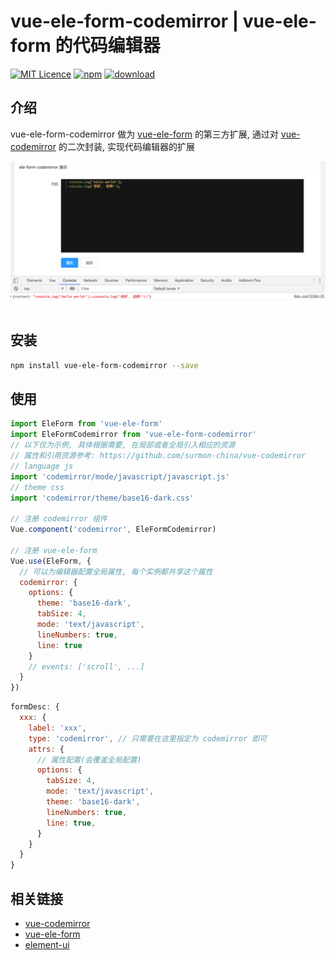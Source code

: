 # vue-ele-form-codemirror | vue-ele-form 的代码编辑器

[![MIT Licence](https://badges.frapsoft.com/os/mit/mit.svg)](https://opensource.org/licenses/mit-license.php)
[![npm](https://img.shields.io/npm/v/vue-ele-form-codemirror.svg)](https://www.npmjs.com/package/vue-ele-form-codemirror)
[![download](https://img.shields.io/npm/dw/vue-ele-form-codemirror.svg)](https://npmcharts.com/compare/vue-ele-form-codemirror?minimal=true)

## 介绍

vue-ele-form-codemirror 做为 [vue-ele-form](https://github.com/dream2023/vue-ele-form) 的第三方扩展, 通过对 [vue-codemirror](https://github.com/surmon-china/vue-codemirror) 的二次封装, 实现代码编辑器的扩展

![image](https://raw.githubusercontent.com/dream2023/images/master/vue-ele-codemirror.ep8rp5ce6q8.png)

## 安装

```bash
npm install vue-ele-form-codemirror --save
```

## 使用

```js
import EleForm from 'vue-ele-form'
import EleFormCodemirror from 'vue-ele-form-codemirror'
// 以下仅为示例, 具体根据需要, 在局部或者全局引入相应的资源
// 属性和引用资源参考: https://github.com/surmon-china/vue-codemirror
// language js
import 'codemirror/mode/javascript/javascript.js'
// theme css
import 'codemirror/theme/base16-dark.css'

// 注册 codemirror 组件
Vue.component('codemirror', EleFormCodemirror)

// 注册 vue-ele-form
Vue.use(EleForm, {
  // 可以为编辑器配置全局属性, 每个实例都共享这个属性
  codemirror: {
    options: {
      theme: 'base16-dark',
      tabSize: 4,
      mode: 'text/javascript',
      lineNumbers: true,
      line: true
    }
    // events: ['scroll', ...]
  }
})
```

```js
formDesc: {
  xxx: {
    label: 'xxx',
    type: 'codemirror', // 只需要在这里指定为 codemirror 即可
    attrs: {
      // 属性配置(会覆盖全局配置)
      options: {
        tabSize: 4,
        mode: 'text/javascript',
        theme: 'base16-dark',
        lineNumbers: true,
        line: true,
      }
    }
  }
}
```

## 相关链接

- [vue-codemirror](https://github.com/surmon-china/vue-codemirror)
- [vue-ele-form](https://github.com/dream2023/vue-ele-form)
- [element-ui](http://element-cn.eleme.io)
